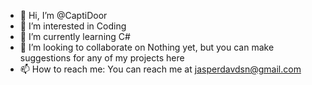 - 👋 Hi, I’m @CaptiDoor
- 👀 I’m interested in Coding
- 🌱 I’m currently learning C#
- 💞️ I’m looking to collaborate on Nothing yet, but you can make suggestions for any of my projects here
- 📫 How to reach me: You can reach me at jasperdavdsn@gmail.com

<!---
CaptiDoor/CaptiDoor is a ✨ special ✨ repository because its `README.md` (this file) appears on your GitHub profile.
You can click the Preview link to take a look at your changes.
--->
